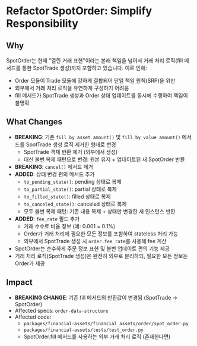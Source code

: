 # Refactor SpotOrder: Simplify Responsibility

## Why
SpotOrder는 현재 "열린 거래 표현"이라는 본래 책임을 넘어서 거래 처리 로직(fill 메서드를 통한 SpotTrade 생성)까지 포함하고 있습니다. 이로 인해:
- Order 모듈이 Trade 모듈에 강하게 결합되어 단일 책임 원칙(SRP)을 위반
- 외부에서 거래 처리 로직을 유연하게 구성하기 어려움
- fill 메서드가 SpotTrade 생성과 Order 상태 업데이트를 동시에 수행하여 책임이 불명확

## What Changes
- **BREAKING**: 기존 `fill_by_asset_amount()` 및 `fill_by_value_amount()` 메서드를 SpotTrade 생성 로직 제거한 형태로 변경
  - SpotTrade 객체 반환 제거 (외부에서 생성)
  - 대신 불변 복제 패턴으로 변경: 원본 유지 + 업데이트된 새 SpotOrder 반환
- **BREAKING**: `cancel()` 메서드 제거
- **ADDED**: 상태 변경 편의 메서드 추가
  - `to_pending_state()`: pending 상태로 복제
  - `to_partial_state()`: partial 상태로 복제
  - `to_filled_state()`: filled 상태로 복제
  - `to_canceled_state()`: canceled 상태로 복제
  - 모두 불변 복제 패턴: 기존 내용 복제 + 상태만 변경한 새 인스턴스 반환
- **ADDED**: `fee_rate` 필드 추가
  - 거래 수수료 비율 정보 (예: 0.001 = 0.1%)
  - Order가 거래 처리에 필요한 모든 정보를 포함하여 stateless 처리 가능
  - 외부에서 SpotTrade 생성 시 `order.fee_rate`를 사용해 fee 계산
- SpotOrder는 순수하게 주문 정보 표현 및 불변 업데이트 편의 기능 제공
- 거래 처리 로직(SpotTrade 생성)은 완전히 외부로 분리하되, 필요한 모든 정보는 Order가 제공

## Impact
- **BREAKING CHANGE**: 기존 fill 메서드의 반환값이 변경됨 (SpotTrade → SpotOrder)
- Affected specs: `order-data-structure`
- Affected code:
  - `packages/financial-assets/financial_assets/order/spot_order.py`
  - `packages/financial-assets/tests/test_order.py`
  - SpotOrder.fill 메서드를 사용하는 외부 거래 처리 로직 (존재한다면)
